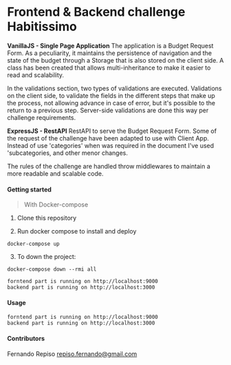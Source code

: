 # Frontend & Backend challenge Habitissimo

**VanillaJS - Single Page Application**
The application is a Budget Request Form.
As a peculiarity, it maintains the persistence of navigation and the state of the budget through a Storage that is also stored on the client side.
A class has been created that allows multi-inheritance to make it easier to read and scalability.

In the validations section, two types of validations are executed. Validations on the client side, to validate the fields in the different steps that make up the process, not allowing advance in case of error, but it's possible to the return to a previous step.
Server-side validations are done this way per challenge requirements.


**ExpressJS - RestAPI**
RestAPI to serve the Budget Request Form.
Some of the request of the challenge have been adapted to use with  Client App.
Instead of use 'categories' when was required in the document I've used 'subcategories, and other menor changes.

The rules of the challenge are handled throw middlewares to maintain a more readable and scalable code.

####  Getting started

> With Docker-compose

1. Clone this repository

2. Run docker compose to install and deploy
```
docker-compose up
```
3. To down the project:
```
docker-compose down --rmi all
```
```
forntend part is running on http://localhost:9000
backend part is running on http://localhost:3000
```

#### Usage

```
forntend part is running on http://localhost:9000
backend part is running on http://localhost:3000
```

#### Contributors

Fernando Repiso <repiso.fernando@gmail.com>
